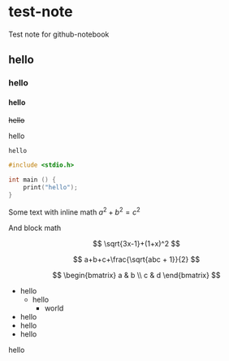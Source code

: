 # test-note
Test note for github-notebook

## hello

### hello

#### hello

~~hello~~

hello

`hello`

```c
#include <stdio.h>

int main () {
	print("hello");
}
```

Some text with inline math $a^2 + b^2 = c^2$

And block math

$$
\sqrt{3x-1}+(1+x)^2
$$

$$
a+b+c+\frac{\sqrt{abc + 1}}{2}
$$

$$
\begin{bmatrix}
a & b \\
c & d
\end{bmatrix}
$$

- hello
  - hello
    - world
- hello
- hello
- hello

hello